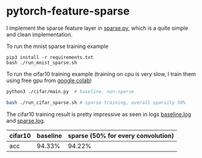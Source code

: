 # pytorch-feature-sparse

I implement the sparse feature layer in [sparse.py](./sparse.py), which is a quite simple and clean implementation.


To run the mnist sparse training example

```
pip3 install -r requirements.txt
bash ./run_mnist_sparse.sh
```



To run the cifar10 training example (training on cpu is very slow, I train them using free gpu from [google colab](https://research.google.com/colaboratory/))

```bash
python3 ./cifar/main.py  # baseline, non-sparse

bash ./run_cifar_sparse.sh # sparse training, overall sparsity 50%
```

The cifar10 training result is pretty impressive as seen in logs [baseline.log](records/cifar.baseline.log) and [sparse.log](records/cifar.sparse.log). 


| cifar10 | baseline | sparse (50% for every convolution) |
|---------|----------|------------------------------------|
| acc     | 94.33%   | 94.22%                             |
